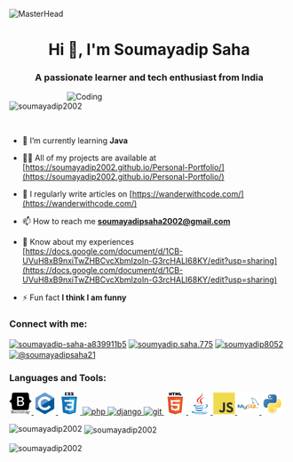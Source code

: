 ![MasterHead](https://www.cultofmac.com/wp-content/uploads/2017/04/CoM-Pay-What-You-Want-Learn-to-Code-2017-Bundle.jpg)
<h1 align="center">Hi 👋, I'm Soumayadip Saha</h1>
<h3 align="center">A passionate learner and tech enthusiast from India</h3>
<img align="right" alt="Coding" width="400" src="https://cdn.dribbble.com/users/1162077/screenshots/3848914/programmer.gif">

<p align="left"> <img src="https://komarev.com/ghpvc/?username=soumayadip2002&label=Profile%20views&color=0e75b6&style=flat" alt="soumayadip2002" /> </p>

<p align="left"> <a href="https://twitter.com/" target="blank"><img src="https://img.shields.io/twitter/follow/?logo=twitter&style=for-the-badge" alt="" /></a> </p>

- 🌱 I’m currently learning **Java**

- 👨‍💻 All of my projects are available at [https://soumayadip2002.github.io/Personal-Portfolio/](https://soumayadip2002.github.io/Personal-Portfolio/)

- 📝 I regularly write articles on [https://wanderwithcode.com/](https://wanderwithcode.com/)

- 📫 How to reach me **soumayadipsaha2002@gmail.com**

- 📄 Know about my experiences [https://docs.google.com/document/d/1CB-UVuH8xB9nxiTwZHBCvcXbmIzoIn-G3rcHALI68KY/edit?usp=sharing](https://docs.google.com/document/d/1CB-UVuH8xB9nxiTwZHBCvcXbmIzoIn-G3rcHALI68KY/edit?usp=sharing)

- ⚡ Fun fact **I think I am funny**

<h3 align="left">Connect with me:</h3>
<p align="left">
<a href="https://linkedin.com/in/soumayadip-saha-a839911b5" target="blank"><img align="center" src="https://raw.githubusercontent.com/rahuldkjain/github-profile-readme-generator/master/src/images/icons/Social/linked-in-alt.svg" alt="soumayadip-saha-a839911b5" height="30" width="40" /></a>
<a href="https://fb.com/soumyadip.saha.775" target="blank"><img align="center" src="https://raw.githubusercontent.com/rahuldkjain/github-profile-readme-generator/master/src/images/icons/Social/facebook.svg" alt="soumyadip.saha.775" height="30" width="40" /></a>
<a href="https://instagram.com/soumyadip8052" target="blank"><img align="center" src="https://raw.githubusercontent.com/rahuldkjain/github-profile-readme-generator/master/src/images/icons/Social/instagram.svg" alt="soumyadip8052" height="30" width="40" /></a>
<a href="https://www.hackerrank.com/soumayadipsaha21" target="blank"><img align="center" src="https://raw.githubusercontent.com/rahuldkjain/github-profile-readme-generator/master/src/images/icons/Social/hackerrank.svg" alt="@soumayadipsaha21" height="30" width="40" /></a>
</p>

<h3 align="left">Languages and Tools:</h3>
<p align="left"> <a href="https://getbootstrap.com" target="_blank" rel="noreferrer"> <img src="https://raw.githubusercontent.com/devicons/devicon/master/icons/bootstrap/bootstrap-plain-wordmark.svg" alt="bootstrap" width="40" height="40"/> </a> <a href="https://www.cprogramming.com/" target="_blank" rel="noreferrer"> <img src="https://raw.githubusercontent.com/devicons/devicon/master/icons/c/c-original.svg" alt="c" width="40" height="40"/> </a><a href="https://www.w3schools.com/css/" target="_blank" rel="noreferrer"> <img src="https://raw.githubusercontent.com/devicons/devicon/master/icons/css3/css3-original-wordmark.svg" alt="css3" width="40" height="40"/> </a> <a href="https://www.w3schools.com/php/" target="_blank" rel="noreferrer"> <img src="https://www.google.com/imgres?imgurl=https%3A%2F%2Fupload.wikimedia.org%2Fwikipedia%2Fcommons%2Fthumb%2F2%2F27%2FPHP-logo.svg%2F800px-PHP-logo.svg.png&tbnid=DkVL4mRKRJJkfM&vet=12ahUKEwidntLDhrX-AhV5GrcAHa6PDPAQMygAegUIARDgAQ..i&imgrefurl=https%3A%2F%2Fen.wikipedia.org%2Fwiki%2FPHP&docid=qU2AN8Gt0Lk5bM&w=800&h=432&q=php&ved=2ahUKEwidntLDhrX-AhV5GrcAHa6PDPAQMygAegUIARDgAQ" alt="php" width="40" height="40"/> </a> <a href="https://www.djangoproject.com/" target="_blank" rel="noreferrer"> <img src="https://cdn.worldvectorlogo.com/logos/django.svg" alt="django" width="40" height="40"/> </a> <a href="https://git-scm.com/" target="_blank" rel="noreferrer"> <img src="https://www.vectorlogo.zone/logos/git-scm/git-scm-icon.svg" alt="git" width="40" height="40"/> </a> <a href="https://www.w3.org/html/" target="_blank" rel="noreferrer"> <img src="https://raw.githubusercontent.com/devicons/devicon/master/icons/html5/html5-original-wordmark.svg" alt="html5" width="40" height="40"/> </a> <a href="https://www.java.com" target="_blank" rel="noreferrer"> <img src="https://raw.githubusercontent.com/devicons/devicon/master/icons/java/java-original.svg" alt="java" width="40" height="40"/> </a> <a href="https://developer.mozilla.org/en-US/docs/Web/JavaScript" target="_blank" rel="noreferrer"> <img src="https://raw.githubusercontent.com/devicons/devicon/master/icons/javascript/javascript-original.svg" alt="javascript" width="40" height="40"/> </a> <a href="https://www.mysql.com/" target="_blank" rel="noreferrer"> <img src="https://raw.githubusercontent.com/devicons/devicon/master/icons/mysql/mysql-original-wordmark.svg" alt="mysql" width="40" height="40"/> </a> <a href="https://www.python.org" target="_blank" rel="noreferrer"> <img src="https://raw.githubusercontent.com/devicons/devicon/master/icons/python/python-original.svg" alt="python" width="40" height="40"/> </a> </p>

<p><img align="left" src="https://github-readme-stats.vercel.app/api/top-langs?username=soumayadip2002&show_icons=true&locale=en&layout=compact" alt="soumayadip2002" /></p>

<p>&nbsp;<img align="center" src="https://github-readme-stats.vercel.app/api?username=soumayadip2002&show_icons=true&locale=en" alt="soumayadip2002" /></p>

<p><img align="center" src="https://github-readme-streak-stats.herokuapp.com/?user=soumayadip2002&" alt="soumayadip2002" /></p>

